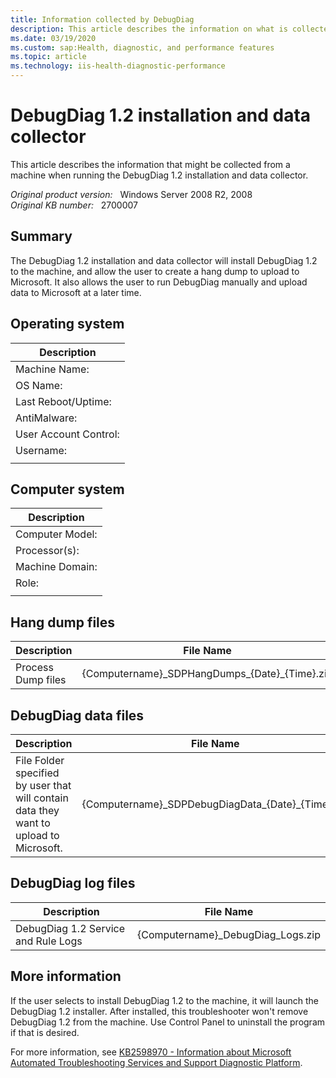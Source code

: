 ```yaml
---
title: Information collected by DebugDiag
description: This article describes the information on what is collected in DebugDiag Diagnostic.
ms.date: 03/19/2020
ms.custom: sap:Health, diagnostic, and performance features
ms.topic: article
ms.technology: iis-health-diagnostic-performance
---
```

# DebugDiag 1.2 installation and data collector

This article describes the information that might be collected from a machine when running the DebugDiag 1.2 installation and data collector.

_Original product version:_ &nbsp; Windows Server 2008 R2, 2008  
_Original KB number:_ &nbsp; 2700007

## Summary

The DebugDiag 1.2 installation and data collector will install DebugDiag 1.2 to the machine, and allow the user to create a hang dump to upload to Microsoft. It also allows the user to run DebugDiag manually and upload data to Microsoft at a later time.

## Operating system

|Description|
|-|
|Machine Name:|
|OS Name:|
|Last Reboot/Uptime:|
|AntiMalware:|
|User Account Control:|
|Username:|
||

## Computer system

|Description|
|-|
|Computer Model:|
|Processor(s):|
|Machine Domain:|
|Role:|
||

## Hang dump files

|Description|File Name|
|--|--|
|Process Dump files|{Computername}\_SDPHangDumps_{Date}_{Time}.zip|
  
## DebugDiag data files

|Description| File Name |
|--|--|
|File Folder specified by user that will contain data they want to upload to Microsoft.|{Computername}\_SDPDebugDiagData_{Date}_{Time}.zip|
  
## DebugDiag log files

|Description| File Name |
|--|--|
|DebugDiag 1.2 Service and Rule Logs|{Computername}_DebugDiag_Logs.zip|
  
## More information

If the user selects to install DebugDiag 1.2 to the machine, it will launch the DebugDiag 1.2 installer.  After installed, this troubleshooter won't remove DebugDiag 1.2 from the machine. Use Control Panel to uninstall the program if that is desired.

For more information, see [KB2598970 - Information about Microsoft Automated Troubleshooting Services and Support Diagnostic Platform](https://support.microsoft.com/help/2598970).
